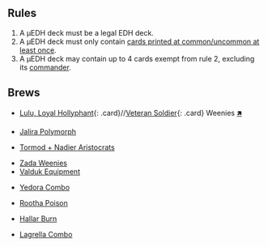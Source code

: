 ## Rules

1. A μEDH deck must be a legal EDH deck.
2. A μEDH deck must only contain [cards printed at common/uncommon at least once](https://scryfall.com/search?q=f%3Aedh+r%3Cr).
3. A μEDH deck may contain up to 4 cards exempt from rule 2, excluding its [commander](https://scryfall.com/search?q=f%3Aedh+r%3Cr+is%3Acommander).

## Brews

<!--
- <span class="G"></span>
-->
<span class="W"></span>
- [Lulu, Loyal Hollyphant](https://scryfall.com/card/clb/32/lulu-loyal-hollyphant){: .card}//[Veteran Soldier](https://scryfall.com/card/clb/48/veteran-soldier){: .card} Weenies [🢅](https://www.moxfield.com/decks/ek2k0Kxo80ipe6_jnM47UA)

<span class="U"></span>
- [Jalira Polymorph](https://www.moxfield.com/decks/k1_rRxycJkKPRRl1OoZSMg)

<span class="B"></span>
- [Tormod + Nadier Aristocrats](https://www.moxfield.com/decks/EIeRKQu9r0Oooen4GU69Dw)

<span class="R"></span>
- [Zada Weenies](https://www.moxfield.com/decks/zlf6sesqP0S5zS87rEWFBw)
- [Valduk Equipment](https://www.moxfield.com/decks/8Xe9R9I0LESEVm3JtBtSxQ) <span class="R"></span>

<span class="G"></span>
- [Yedora Combo](https://www.moxfield.com/decks/KKKRGtlAf0ic_l3hlbvP9g)

<span class="U"></span><span class="R"></span>
- [Rootha Poison](https://www.moxfield.com/decks/PPPwSNSVWEai8wygZfj2IA)

<span class="R"></span><span class="G"></span>
- [Hallar Burn](https://www.moxfield.com/decks/GFUaxnMTmUKFg_RMyEpd3A)

<span class="W"></span><span class="U"></span><span class="G"></span>
- [Lagrella Combo](https://www.moxfield.com/decks/rVfbj4k7z0-5tgAP0x711Q) <span class="W"></span><span class="U"></span><span class="G"></span>
